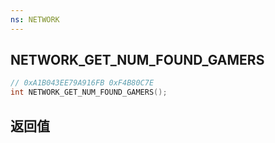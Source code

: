 ```yaml
---
ns: NETWORK
---
```

## NETWORK_GET_NUM_FOUND_GAMERS

```c
// 0xA1B043EE79A916FB 0xF4B80C7E
int NETWORK_GET_NUM_FOUND_GAMERS();
```


## 返回值
